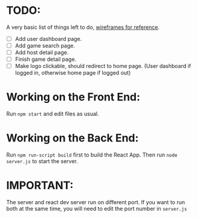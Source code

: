 # TODO:
A very basic list of things left to do, [wireframes for reference](https://www.figma.com/file/DfjXAp0tvCbh9EX3XJ32bl/Iterative-Design-Final-Ver---DnD?node-id=53%3A933).
- [ ] Add user dashboard page.
- [ ] Add game search page.
- [ ] Add host detail page.
- [ ] Finish game detail page.
- [ ] Make logo clickable, should redirect to home page. (User dashboard if logged in, otherwise home page if logged out)

# Working on the Front End:

Run `npm start` and edit files as usual.

# Working on the Back End:

Run `npm run-script build` first to build the React App. Then run `node server.js`
to start the server.

# IMPORTANT:

The server and react dev server run on different port. If you want to run both
at the same time, you will need to edit the port number in `server.js`
